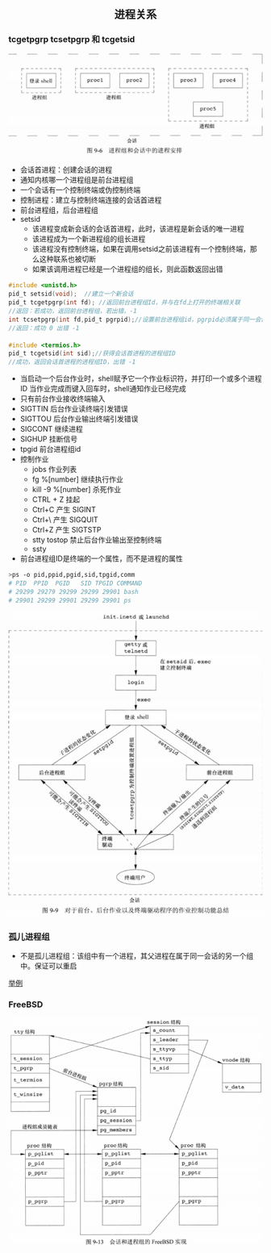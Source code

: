 ## <center>进程关系</center>

### tcgetpgrp tcsetpgrp 和 tcgetsid

![会话](../../image/session.png)
* 会话首进程：创建会话的进程
* 通知内核哪一个进程组是前台进程组
* 一个会话有一个控制终端或伪控制终端
* 控制进程：建立与控制终端连接的会话首进程
* 前台进程组，后台进程组
* setsid
  - 该进程变成新会话的会话首进程，此时，该进程是新会话的唯一进程
  - 该进程成为一个新进程组的组长进程
  - 该进程没有控制终端，如果在调用setsid之前该进程有一个控制终端，那么这种联系也被切断
  - 如果该调用进程已经是一个进程组的组长，则此函数返回出错
```c
#include <unistd.h>
pid_t setsid(void);  //建立一个新会话
pid_t tcgetpgrp(int fd); //返回前台进程组Id，并与在fd上打开的终端相关联
//返回：若成功，返回前台进程组，若出错，-1
int tcsetpgrp(int fd,pid_t pgrpid);//设置前台进程组id，pgrpid必须属于同一会话
//返回：成功 0 出错 -1

#include <termios.h>
pid_t tcgetsid(int sid);//获得会话首进程的进程组ID
//成功，返回会话首进程的进程组ID，出错 -1
```

* 当启动一个后台作业时，shell赋予它一个作业标识符，并打印一个或多个进程ID
  当作业完成而键入回车时，shell通知作业已经完成
* 只有前台作业接收终端输入
* SIGTTIN 后台作业读终端引发错误
* SIGTTOU 后台作业输出终端引发错误
* SIGCONT 继续进程
* SIGHUP 挂断信号
* tpgid 前台进程组id
* 控制作业
  - jobs 作业列表
  - fg %[number] 继续执行作业
  - kill -9 %[number] 杀死作业
  - CTRL + Z 挂起
  - Ctrl+C 产生 SIGINT
  - Ctrl+\ 产生 SIGQUIT
  - Ctrl+Z 产生 SIGTSTP
  - stty tostop 禁止后台作业输出至控制终端
  - ssty 
* 前台进程组ID是终端的一个属性，而不是进程的属性

```sh
>ps -o pid,ppid,pgid,sid,tpgid,comm
# PID  PPID  PGID   SID TPGID COMMAND
# 29299 29279 29299 29299 29901 bash
# 29901 29299 29901 29299 29901 ps

```
![会话](../../image/sessions.png)

### 孤儿进程组
* 不是孤儿进程组：该组中有一个进程，其父进程在属于同一会话的另一个组中。保证可以重启

[举例](orphano.c)

### FreeBSD

![freebsd](../../image/freebsd.png)